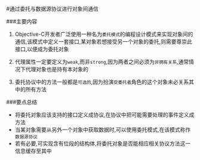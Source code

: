 #通过委托与数据源协议进行对象间通信

###主要内容
1. Objective-C开发者广泛使用一种名为`委托模式`的编程设计模式来实现对象间的通信,该模式中定义一套接口,某对象若想接受另一个对象的委托,则需要尊崇此接口,以便成为委托对象

2. 代理属性一定要定义为`weak`,而非`strong`,因为两者之间必须为`非拥有关系`,通常情况下代理对象也是持有本对象的

3. 委托协议中的方法一般都是`可选的`,因为扮演`受委托者`角色的这个对象未必关系其中的所有方法

###要点总结
* 将委托对象应该支持的接口定义成协议,在协议中把可能需要处理的事件定义成方法
* 当某对象需要从另外一个对象中获取数据时,可以使用委托模式,在该模式称作`数据源协议`
* 若有必要,可实现含有位段的结构体,将委托对象是否能相应相关协议方法这一信息缓存至其中